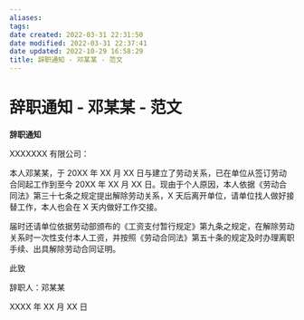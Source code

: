 ```yaml
---
aliases:
tags:
date created: 2022-03-31 22:31:50
date modified: 2022-03-31 22:37:41
date updated: 2022-10-29 16:58:29
title: 辞职通知 - 邓某某 - 范文
---
```


# 辞职通知 - 邓某某 - 范文

**辞职通知**

XXXXXXX 有限公司：

本人邓某某，于 20XX 年 XX 月 XX 日与建立了劳动关系，已在单位从签订劳动合同起工作到至今 20XX 年 XX 月 XX 日。现由于个人原因，本人依据《劳动合同法》第三十七条之规定提出解除劳动关系，X 天后离开单位，请单位找人做好接替工作，本人也会在 X 天内做好工作交接。

届时还请单位依据劳动部颁布的《工资支付暂行规定》第九条之规定，在解除劳动关系时一次性支付本人工资，并按照《劳动合同法》第五十条的规定及时办理离职手续、出具解除劳动合同证明。

此致

辞职人：邓某某

XXXX 年 XX 月 XX 日
